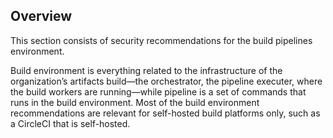 ## Overview

This section consists of security recommendations for the build pipelines environment.

Build environment is everything related to the infrastructure of the organization’s artifacts build—the orchestrator, the pipeline executer, where the build workers are running—while pipeline is a set of commands that runs in the build environment. Most of the build environment recommendations are relevant for self-hosted build platforms only, such as a CircleCI that is self-hosted.
